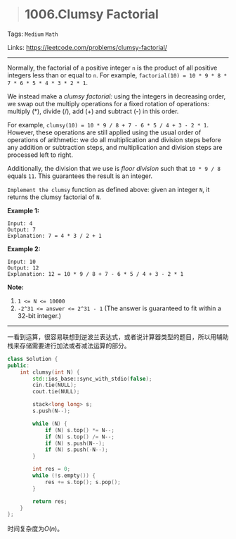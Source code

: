 > # 1006.Clumsy Factorial

Tags: `Medium` `Math`

Links: https://leetcode.com/problems/clumsy-factorial/

-----

Normally, the factorial of a positive integer `n` is the product of all positive integers less than or equal to `n`. For example, `factorial(10) = 10 * 9 * 8 * 7 * 6 * 5 * 4 * 3 * 2 * 1`.

We instead make a *clumsy factorial:* using the integers in decreasing order, we swap out the multiply operations for a fixed rotation of operations: multiply (*), divide (/), add (+) and subtract (-) in this order.

For example, `clumsy(10) = 10 * 9 / 8 + 7 - 6 * 5 / 4 + 3 - 2 * 1`. However, these operations are still applied using the usual order of operations of arithmetic: we do all multiplication and division steps before any addition or subtraction steps, and multiplication and division steps are processed left to right.

Additionally, the division that we use is *floor division* such that `10 * 9 / 8` equals `11`. This guarantees the result is an integer.

`Implement the clumsy` function as defined above: given an integer `N`, it returns the clumsy factorial of `N`.

**Example 1:**

```
Input: 4
Output: 7
Explanation: 7 = 4 * 3 / 2 + 1
```

**Example 2:**

```
Input: 10
Output: 12
Explanation: 12 = 10 * 9 / 8 + 7 - 6 * 5 / 4 + 3 - 2 * 1
```

**Note:**

1. `1 <= N <= 10000`
2. `-2^31 <= answer <= 2^31 - 1` (The answer is guaranteed to fit within a 32-bit integer.)

-----

一看到运算，很容易联想到逆波兰表达式，或者说计算器类型的题目，所以用辅助栈来存储需要进行加法或者减法运算的部分。

```c++
class Solution {
public:
    int clumsy(int N) {
    	std::ios_base::sync_with_stdio(false);
    	cin.tie(NULL);
    	cout.tie(NULL);

    	stack<long long> s;
    	s.push(N--);

    	while (N) {
    		if (N) s.top() *= N--;
    		if (N) s.top() /= N--;
    		if (N) s.push(N--);
    		if (N) s.push(-N--);
    	}

    	int res = 0;
    	while (!s.empty()) {
    		res += s.top(); s.pop();
    	}

    	return res;
    }
};
```

时间复杂度为$O(n)$。





















